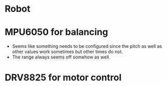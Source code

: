 # Robot

# MPU6050 for balancing

- Seems like something needs to be configured since the pitch as well
  as other values work sometimes but other times do not.
- The range always seems off somehow as well.

# DRV8825 for motor control
